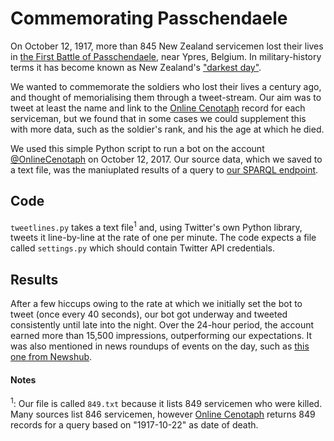 # Commemorating Passchendaele

On October 12, 1917, more than 845 New Zealand servicemen lost their lives in [the First Battle of Passchendaele](https://en.wikipedia.org/wiki/First_Battle_of_Passchendaele), near Ypres, Belgium. In military-history terms it has become known as New Zealand's ["darkest day"](http://www.aucklandmuseum.com/war-memorial/online-cenotaph/features/remembering-nzs-darkest-day).

We wanted to commemorate the soldiers who lost their lives a century ago, and thought of memorialising them through a tweet-stream. Our aim was to tweet at least the name and link to the [Online Cenotaph](http://www.aucklandmuseum.com/cenotaph) record for each serviceman, but we found that in some cases we could supplement this with more data, such as the soldier's rank, and his the age at which he died.

We used this simple Python script to run a bot on the account [@OnlineCenotaph](https://www.twitter.com/onlinecenotaph) on October 12, 2017. Our source data, which we saved to a text file, was the maniuplated results of a query to [our SPARQL endpoint](http://yasgui.org/short/rJqj_gNR-).

## Code
`tweetlines.py` takes a text file<sup>1</sup> and, using Twitter's own Python library, tweets it line-by-line at the rate of one per minute. The code expects a file called `settings.py` which should contain Twitter API credentials.

## Results
After a few hiccups owing to the rate at which we initially set the bot to tweet (once every 40 seconds), our bot got underway and tweeted consistently until late into the night. Over the 24-hour period, the account earned more than 15,500 impressions, outperforming our expectations. It was also mentioned in news roundups of events on the day, such as [this one from Newshub](http://www.newshub.co.nz/home/new-zealand/2017/10/live-updates-passchendaele-memorial-ceremony.html).






#### Notes
<sup>1</sup>: Our file is called `849.txt` because it lists 849 servicemen who were killed. Many sources list 846 servicemen, however [Online Cenotaph](http://www.aucklandmuseum.com/cenotaph) returns 849 records for a query based on "1917-10-22" as date of death.
